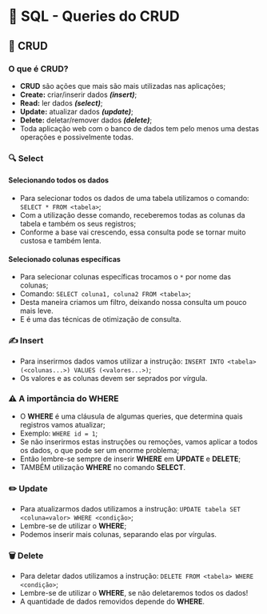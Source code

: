 # 💾 SQL - Queries do CRUD

## 📂 CRUD

### O que é CRUD?

- **CRUD** são ações que mais são mais utilizadas nas aplicações;
- **Create:** criar/inserir dados ***(insert)***;
- **Read:** ler dados ***(select)***;
- **Update:** atualizar dados ***(update)***;
- **Delete:** deletar/remover dados ***(delete)***;
- Toda aplicação web com o banco de dados tem pelo menos uma destas operações e possivelmente todas.


### 🔍 Select

#### Selecionando todos os dados

- Para selecionar todos os dados de uma tabela utilizamos o comando: ``SELECT * FROM <tabela>``;
- Com a utilização desse comando, receberemos todas as colunas da tabela e também os seus registros;
- Conforme a base vai crescendo, essa consulta pode se tornar muito custosa e também lenta.


#### Selecionado colunas específicas

- Para selecionar colunas específicas trocamos o ``*`` por nome das colunas;
- Comando: ``SELECT coluna1, coluna2 FROM <tabela>``;
- Desta maneira criamos um filtro, deixando nossa consulta um pouco mais leve.
- E é uma das técnicas de otimização de consulta.


### ✍️ Insert

- Para inserirmos dados vamos utilizar a instrução: ``INSERT INTO <tabela> (<colunas...>) VALUES (<valores...>)``;
- Os valores e as colunas devem ser seprados por vírgula.


### ⚠️ A importância do WHERE

- O **WHERE** é uma cláusula de algumas queries, que determina quais registros vamos atualizar;
- Exemplo: ``WHERE id = 1``;
- Se não inserirmos estas instruções ou remoções, vamos aplicar a todos os dados, o que pode ser um enorme problema;
- Então lembre-se sempre de inserir **WHERE** em **UPDATE** e **DELETE**;
- TAMBÉM utilização **WHERE** no comando **SELECT**.


### ✏️ Update

- Para atualizarmos dados utilizamos a instrução: ``UPDATE tabela SET <coluna=valor> WHERE <condição>``;
- Lembre-se de utilizar o **WHERE**;
- Podemos inserir mais colunas, separando elas por vírgulas.


### 🗑️ Delete

- Para deletar dados utilizamos a instrução: ``DELETE FROM <tabela> WHERE <condição>``;
- Lembre-se de utilizar o **WHERE**, se não deletaremos todos os dados!
- A quantidade de dados removidos depende do **WHERE**.

